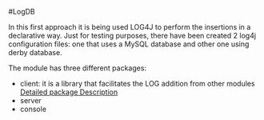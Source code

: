 #LogDB

In this first approach it is being used LOG4J to perform the insertions in a declarative way.
Just for testing purposes, there have been created 2 log4j configuration files: one that uses a MySQL database and other one using derby database. 

The module has three different packages:
- client: it is a library that facilitates the LOG addition from other modules [Detailed package Description](eu.operando.core.logdb.client/README.md)
- server
- console
 


